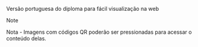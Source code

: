 Versão portuguesa do diploma para fácil visualização na web

> [!NOTE]
> Nota - Imagens com códigos QR poderão ser pressionadas para acessar o conteúdo delas.
